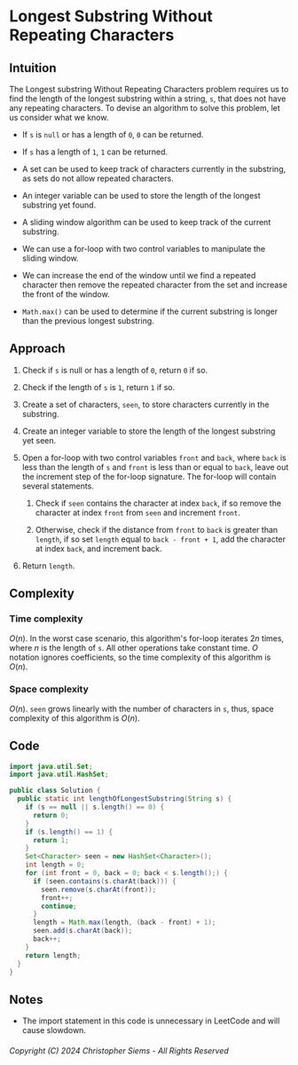 <!---
Copyright (C) 2024 Christopher Siems - All Rights Reserved

You may use, distribute, and modify this code under the terms of the GNU General Public License 3, which should have been included this file. If not visit: https://www.gnu.org/licenses/gpl-3.0.en.html
--->

# Longest Substring Without Repeating Characters

## Intuition

The Longest substring Without Repeating Characters problem requires us to find the length of the longest substring within a string, `s`, that does not have any repeating characters. To devise an algorithm to solve this problem, let us consider what we know.

- If `s` is `null` or has a length of `0`, `0` can be returned.

- If `s` has a length of `1`, `1` can be returned.

- A set can be used to keep track of characters currently in the substring, as sets do not allow repeated characters.

- An integer variable can be used to store the length of the longest substring yet found.

- A sliding window algorithm can be used to keep track of the current substring.

- We can use a for-loop with two control variables to manipulate the sliding window.

- We can increase the end of the window until we find a repeated character then remove the repeated character from the set and increase the front of the window.

- `Math.max()` can be used to determine if the current substring is longer than the previous longest substring.

## Approach

1. Check if `s` is null or has a length of `0`, return `0` if so.

2. Check if the length of `s` is `1`, return `1` if so.

3. Create a set of characters, `seen`, to store characters currently in the substring.

4. Create an integer variable to store the length of the longest substring yet seen.

5. Open a for-loop with two control variables `front` and `back`, where `back` is less than the length of `s` and `front` is less than or equal to `back`, leave out the increment step of the for-loop signature. The for-loop will contain several statements.

    1. Check if `seen` contains the character at index `back`, if so remove the character at index `front` from `seen` and increment `front`.

    2. Otherwise, check if the distance from `front` to `back` is greater than `length`, if so set `length` equal to `back - front + 1`, add the character at index `back`, and increment back.

6. Return `length`.

## Complexity

### Time complexity

$O(n)$. In the worst case scenario, this algorithm's for-loop iterates $2n$ times, where $n$ is the length of `s`. All other operations take constant time. $O$ notation ignores coefficients, so the time complexity of this algorithm is $O(n)$.

### Space complexity

$O(n)$. `seen` grows linearly with the number of characters in `s`, thus, space complexity of this algorithm is $O(n)$.

## Code

```Java
import java.util.Set;
import java.util.HashSet;

public class Solution {
  public static int lengthOfLongestSubstring(String s) {
    if (s == null || s.length() == 0) {
      return 0;
    }
    if (s.length() == 1) {
      return 1;
    }
    Set<Character> seen = new HashSet<Character>();
    int length = 0;
    for (int front = 0, back = 0; back < s.length();) {
      if (seen.contains(s.charAt(back))) {
        seen.remove(s.charAt(front));
        front++;
        continue;
      }
      length = Math.max(length, (back - front) + 1);
      seen.add(s.charAt(back));
      back++;
    }
    return length;
  }
}
```

## Notes

- The import statement in this code is unnecessary in LeetCode and will cause slowdown.

###### Copyright (C) 2024 Christopher Siems - All Rights Reserved
